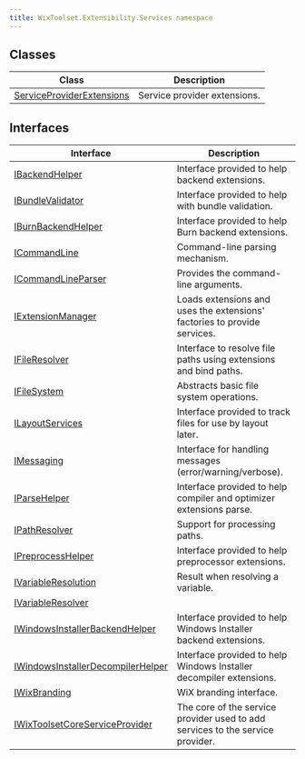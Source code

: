 ```yaml
---
title: WixToolset.Extensibility.Services namespace
---
```

## Classes
| Class | Description |
| -------- | ----------- |
| [ServiceProviderExtensions](serviceproviderextensions) | Service provider extensions. |
## Interfaces
| Interface | Description |
| -------- | ----------- |
| [IBackendHelper](ibackendhelper) | Interface provided to help backend extensions. |
| [IBundleValidator](ibundlevalidator) | Interface provided to help with bundle validation. |
| [IBurnBackendHelper](iburnbackendhelper) | Interface provided to help Burn backend extensions. |
| [ICommandLine](icommandline) | Command-line parsing mechanism. |
| [ICommandLineParser](icommandlineparser) | Provides the command-line arguments. |
| [IExtensionManager](iextensionmanager) | Loads extensions and uses the extensions' factories to provide services. |
| [IFileResolver](ifileresolver) | Interface to resolve file paths using extensions and bind paths. |
| [IFileSystem](ifilesystem) | Abstracts basic file system operations. |
| [ILayoutServices](ilayoutservices) | Interface provided to track files for use by layout later. |
| [IMessaging](imessaging) | Interface for handling messages (error/warning/verbose). |
| [IParseHelper](iparsehelper) | Interface provided to help compiler and optimizer extensions parse. |
| [IPathResolver](ipathresolver) | Support for processing paths. |
| [IPreprocessHelper](ipreprocesshelper) | Interface provided to help preprocessor extensions. |
| [IVariableResolution](ivariableresolution) | Result when resolving a variable. |
| [IVariableResolver](ivariableresolver) |  |
| [IWindowsInstallerBackendHelper](iwindowsinstallerbackendhelper) | Interface provided to help Windows Installer backend extensions. |
| [IWindowsInstallerDecompilerHelper](iwindowsinstallerdecompilerhelper) | Interface provided to help Windows Installer decompiler extensions. |
| [IWixBranding](iwixbranding) | WiX branding interface. |
| [IWixToolsetCoreServiceProvider](iwixtoolsetcoreserviceprovider) | The core of the service provider used to add services to the service provider. |
